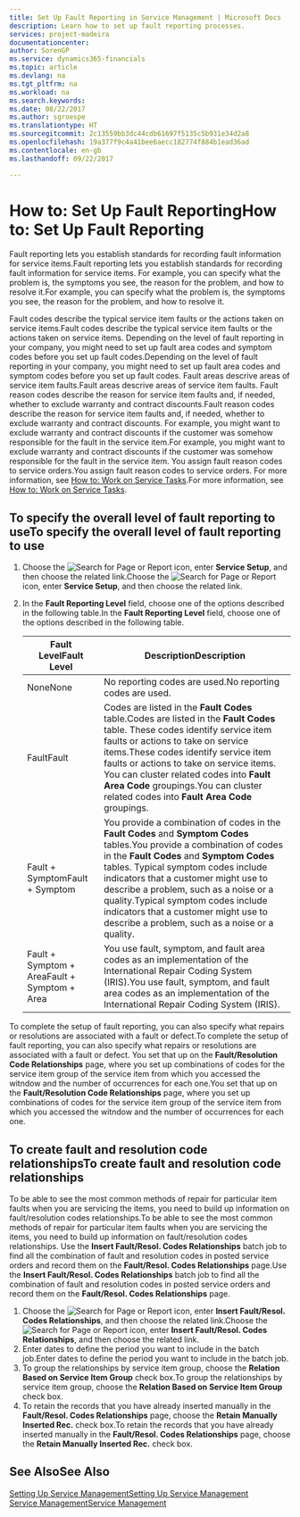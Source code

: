 ```yaml
---
title: Set Up Fault Reporting in Service Management | Microsoft Docs
description: Learn how to set up fault reporting processes.
services: project-madeira
documentationcenter: 
author: SorenGP
ms.service: dynamics365-financials
ms.topic: article
ms.devlang: na
ms.tgt_pltfrm: na
ms.workload: na
ms.search.keywords: 
ms.date: 08/22/2017
ms.author: sgroespe
ms.translationtype: HT
ms.sourcegitcommit: 2c13559bb3dc44cdb61697f5135c5b931e34d2a8
ms.openlocfilehash: 19a377f9c4a41bee6aecc182774f884b1ead36ad
ms.contentlocale: en-gb
ms.lasthandoff: 09/22/2017

---
```


# <a name="how-to-set-up-fault-reporting"></a><span data-ttu-id="ead95-103">How to: Set Up Fault Reporting</span><span class="sxs-lookup"><span data-stu-id="ead95-103">How to: Set Up Fault Reporting</span></span>
<span data-ttu-id="ead95-104">Fault reporting lets you establish standards for recording fault information for service items.</span><span class="sxs-lookup"><span data-stu-id="ead95-104">Fault reporting lets you establish standards for recording fault information for service items.</span></span> <span data-ttu-id="ead95-105">For example, you can specify what the problem is, the symptoms you see, the reason for the problem, and how to resolve it.</span><span class="sxs-lookup"><span data-stu-id="ead95-105">For example, you can specify what the problem is, the symptoms you see, the reason for the problem, and how to resolve it.</span></span>  

<span data-ttu-id="ead95-106">Fault codes describe the typical service item faults or the actions taken on service items.</span><span class="sxs-lookup"><span data-stu-id="ead95-106">Fault codes describe the typical service item faults or the actions taken on service items.</span></span> <span data-ttu-id="ead95-107">Depending on the level of fault reporting in your company, you might need to set up fault area codes and symptom codes before you set up fault codes.</span><span class="sxs-lookup"><span data-stu-id="ead95-107">Depending on the level of fault reporting in your company, you might need to set up fault area codes and symptom codes before you set up fault codes.</span></span> <span data-ttu-id="ead95-108">Fault areas descrive areas of service item faults.</span><span class="sxs-lookup"><span data-stu-id="ead95-108">Fault areas descrive areas of service item faults.</span></span> <span data-ttu-id="ead95-109">Fault reason codes describe the reason for service item faults and, if needed, whether to exclude warranty and contract discounts.</span><span class="sxs-lookup"><span data-stu-id="ead95-109">Fault reason codes describe the reason for service item faults and, if needed, whether to exclude warranty and contract discounts.</span></span> <span data-ttu-id="ead95-110">For example, you might want to exclude warranty and contract discounts if the customer was somehow responsible for the fault in the service item.</span><span class="sxs-lookup"><span data-stu-id="ead95-110">For example, you might want to exclude warranty and contract discounts if the customer was somehow responsible for the fault in the service item.</span></span> <span data-ttu-id="ead95-111">You assign fault reason codes to service orders.</span><span class="sxs-lookup"><span data-stu-id="ead95-111">You assign fault reason codes to service orders.</span></span> <span data-ttu-id="ead95-112">For more information, see [How to: Work on Service Tasks](service-how-to-work-on-service-tasks.md).</span><span class="sxs-lookup"><span data-stu-id="ead95-112">For more information, see [How to: Work on Service Tasks](service-how-to-work-on-service-tasks.md).</span></span>  

## <a name="to-specify-the-overall-level-of-fault-reporting-to-use"></a><span data-ttu-id="ead95-113">To specify the overall level of fault reporting to use</span><span class="sxs-lookup"><span data-stu-id="ead95-113">To specify the overall level of fault reporting to use</span></span>
1. <span data-ttu-id="ead95-114">Choose the ![Search for Page or Report](media/ui-search/search_small.png "Search for Page or Report icon") icon, enter **Service Setup**, and then choose the related link.</span><span class="sxs-lookup"><span data-stu-id="ead95-114">Choose the ![Search for Page or Report](media/ui-search/search_small.png "Search for Page or Report icon") icon, enter **Service Setup**, and then choose the related link.</span></span> 
2. <span data-ttu-id="ead95-115">In the **Fault Reporting Level** field, choose one of the options described in the following table.</span><span class="sxs-lookup"><span data-stu-id="ead95-115">In the **Fault Reporting Level** field, choose one of the options described in the following table.</span></span>  
  
    |<span data-ttu-id="ead95-116">**Fault Level**</span><span class="sxs-lookup"><span data-stu-id="ead95-116">**Fault Level**</span></span>|<span data-ttu-id="ead95-117">**Description**</span><span class="sxs-lookup"><span data-stu-id="ead95-117">**Description**</span></span>|  
    |------------|-------------|  
    |<span data-ttu-id="ead95-118">None</span><span class="sxs-lookup"><span data-stu-id="ead95-118">None</span></span> | <span data-ttu-id="ead95-119">No reporting codes are used.</span><span class="sxs-lookup"><span data-stu-id="ead95-119">No reporting codes are used.</span></span>|  
    |<span data-ttu-id="ead95-120">Fault</span><span class="sxs-lookup"><span data-stu-id="ead95-120">Fault</span></span> | <span data-ttu-id="ead95-121">Codes are listed in the **Fault Codes** table.</span><span class="sxs-lookup"><span data-stu-id="ead95-121">Codes are listed in the **Fault Codes** table.</span></span> <span data-ttu-id="ead95-122">These codes identify service item faults or actions to take on service items.</span><span class="sxs-lookup"><span data-stu-id="ead95-122">These codes identify service item faults or actions to take on service items.</span></span> <span data-ttu-id="ead95-123">You can cluster related codes into **Fault Area Code** groupings.</span><span class="sxs-lookup"><span data-stu-id="ead95-123">You can cluster related codes into **Fault Area Code** groupings.</span></span>|  
    |<span data-ttu-id="ead95-124">Fault + Symptom</span><span class="sxs-lookup"><span data-stu-id="ead95-124">Fault + Symptom</span></span> | <span data-ttu-id="ead95-125">You provide a combination of codes in the **Fault Codes** and **Symptom Codes** tables.</span><span class="sxs-lookup"><span data-stu-id="ead95-125">You provide a combination of codes in the **Fault Codes** and **Symptom Codes** tables.</span></span> <span data-ttu-id="ead95-126">Typical symptom codes include indicators that a customer might use to describe a problem, such as a noise or a quality.</span><span class="sxs-lookup"><span data-stu-id="ead95-126">Typical symptom codes include indicators that a customer might use to describe a problem, such as a noise or a quality.</span></span>|  
    |<span data-ttu-id="ead95-127">Fault + Symptom + Area</span><span class="sxs-lookup"><span data-stu-id="ead95-127">Fault + Symptom + Area</span></span> | <span data-ttu-id="ead95-128">You use fault, symptom, and fault area codes as an implementation of the International Repair Coding System (IRIS).</span><span class="sxs-lookup"><span data-stu-id="ead95-128">You use fault, symptom, and fault area codes as an implementation of the International Repair Coding System (IRIS).</span></span>|  
  
<span data-ttu-id="ead95-129">To complete the setup of fault reporting, you can also specify what repairs or resolutions are associated with a fault or defect.</span><span class="sxs-lookup"><span data-stu-id="ead95-129">To complete the setup of fault reporting, you can also specify what repairs or resolutions are associated with a fault or defect.</span></span> <span data-ttu-id="ead95-130">You set that up on the **Fault/Resolution Code Relationships** page, where you set up combinations of codes for the service item group of the service item from which you accessed the witndow and the number of occurrences for each one.</span><span class="sxs-lookup"><span data-stu-id="ead95-130">You set that up on the **Fault/Resolution Code Relationships** page, where you set up combinations of codes for the service item group of the service item from which you accessed the witndow and the number of occurrences for each one.</span></span>

## <a name="to-create-fault-and-resolution-code-relationships"></a><span data-ttu-id="ead95-131">To create fault and resolution code relationships</span><span class="sxs-lookup"><span data-stu-id="ead95-131">To create fault and resolution code relationships</span></span>
<!--this needs to go in a working with topic-->
<span data-ttu-id="ead95-132">To be able to see the most common methods of repair for particular item faults when you are servicing the items, you need to build up information on fault/resolution codes relationships.</span><span class="sxs-lookup"><span data-stu-id="ead95-132">To be able to see the most common methods of repair for particular item faults when you are servicing the items, you need to build up information on fault/resolution codes relationships.</span></span> <span data-ttu-id="ead95-133">Use the **Insert Fault/Resol. Codes Relationships** batch job to find all the combination of fault and resolution codes in posted service orders and record them on the **Fault/Resol. Codes Relationships** page.</span><span class="sxs-lookup"><span data-stu-id="ead95-133">Use the **Insert Fault/Resol. Codes Relationships** batch job to find all the combination of fault and resolution codes in posted service orders and record them on the **Fault/Resol. Codes Relationships** page.</span></span> 
  
1. <span data-ttu-id="ead95-134">Choose the ![Search for Page or Report](media/ui-search/search_small.png "Search for Page or Report icon") icon, enter **Insert Fault/Resol. Codes Relationships**, and then choose the related link.</span><span class="sxs-lookup"><span data-stu-id="ead95-134">Choose the ![Search for Page or Report](media/ui-search/search_small.png "Search for Page or Report icon") icon, enter **Insert Fault/Resol. Codes Relationships**, and then choose the related link.</span></span>  
2. <span data-ttu-id="ead95-135">Enter dates to define the period you want to include in the batch job.</span><span class="sxs-lookup"><span data-stu-id="ead95-135">Enter dates to define the period you want to include in the batch job.</span></span>  
3. <span data-ttu-id="ead95-136">To group the relationships by service item group, choose the **Relation Based on Service Item Group** check box.</span><span class="sxs-lookup"><span data-stu-id="ead95-136">To group the relationships by service item group, choose the **Relation Based on Service Item Group** check box.</span></span>  
4. <span data-ttu-id="ead95-137">To retain the records that you have already inserted manually in the **Fault/Resol. Codes Relationships** page, choose the **Retain Manually Inserted Rec.** check box.</span><span class="sxs-lookup"><span data-stu-id="ead95-137">To retain the records that you have already inserted manually in the **Fault/Resol. Codes Relationships** page, choose the **Retain Manually Inserted Rec.** check box.</span></span>  

## <a name="see-also"></a><span data-ttu-id="ead95-138">See Also</span><span class="sxs-lookup"><span data-stu-id="ead95-138">See Also</span></span>
[<span data-ttu-id="ead95-139">Setting Up Service Management</span><span class="sxs-lookup"><span data-stu-id="ead95-139">Setting Up Service Management</span></span>](service-setup-service.md)  
[<span data-ttu-id="ead95-140">Service Management</span><span class="sxs-lookup"><span data-stu-id="ead95-140">Service Management</span></span>](service-service.md)  

